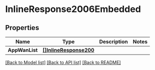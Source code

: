 # InlineResponse2006Embedded

## Properties

Name | Type | Description | Notes
------------ | ------------- | ------------- | -------------
**AppWanList** | [**[]InlineResponse200**](inline_response_200.md) |  | 

[[Back to Model list]](../README.md#documentation-for-models) [[Back to API list]](../README.md#documentation-for-api-endpoints) [[Back to README]](../README.md)


